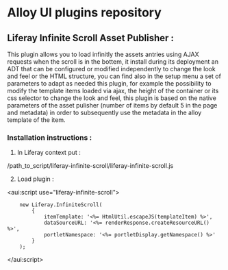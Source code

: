 # Alloy UI plugins repository
 
## Liferay Infinite Scroll Asset Publisher :

This plugin allows you to load infinitly the assets antries using AJAX requests when the scroll is in the bottem, it install during its deployment an ADT that can be configured or modified independently to change the look and feel or the HTML structure, you can find also in the setup menu a set of parameters to adapt as needed this plugin, for example the possibility to modify the template items loaded via ajax, the height of the container or its css selector to change the look and feel, this plugin is based on the native parameters of the asset pulisher (number of items by default 5 in the page and metadata) in order to subsequently use the metadata in the alloy template of the item.

### Installation instructions :

1. In Liferay context put :

<header-portlet-javascript>/path_to_script/liferay-infinite-scroll/liferay-infinite-scroll.js</header-portlet-javascript>

2. Load plugin :

<aui:script use="liferay-infinite-scroll">  
		
		new Liferay.InfiniteScroll(
			{
				itemTemplate: '<%= HtmlUtil.escapeJS(templateItem) %>',
				dataSourceURL: '<%= renderResponse.createResourceURL() %>',
				portletNamespace: '<%= portletDisplay.getNamespace() %>'
			}
		);
</aui:script>
